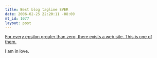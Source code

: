 ```yaml
--- 
title: Best blog tagline EVER
date: 2006-02-25 22:20:11 -08:00
mt_id: 1077
layout: post
---
```

<A HREF='http://epsilondelta.wordpress.com/'>For every epsilon greater than zero, there exists a web site. This is one of them.</A>

I am in love.
